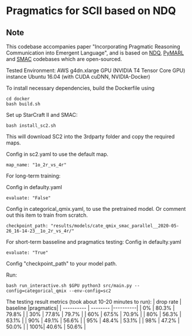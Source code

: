 # Pragmatics for SCII based on NDQ


## Note
 This codebase accompanies paper "Incorporating Pragmatic Reasoning Communication into Emergent Language", 
 and is based on [NDQ](https://github.com/TonghanWang/NDQ),  [PyMARL](https://github.com/oxwhirl/pymarl) and [SMAC](https://github.com/oxwhirl/smac) codebases which are open-sourced.

Tested Environment: AWS g4dn.xlarge GPU (NVIDIA T4 Tensor Core GPU) instance Ubuntu 16.04 (with CUDA cuDNN, NVIDIA-Docker) 

To install necessary dependencies, build the Dockerfile using 
```shell
cd docker
bash build.sh
```

Set up StarCraft II and SMAC:
```shell
bash install_sc2.sh
```
This will download SC2 into the 3rdparty folder and copy the required maps.

Config in sc2.yaml to use the default map.
```shell
map_name: "1o_2r_vs_4r" 
```


For long-term training:

Config in defaulty.yaml
```shell
evaluate: "False" 
```
Config in categorical_qmix.yaml, to use the pretrained model. 
Or comment out this item to train from scratch.
```shell
checkpoint_path: "results/models/cate_qmix_smac_parallel__2020-05-26_16-14-23__1o_2r_vs_4r/" 
```

For short-term basseline and pragmatics testing:
Config in defaulty.yaml
```shell
evaluate: "True" 
```
Config "checkpoint_path" to your model path.

Run:
```shell
bash run_interactive.sh $GPU python3 src/main.py --config=categorical_qmix --env-config=sc2
```

The testing result metrics (took about 10-20 minutes to run):
| drop rate  | baseline |pragmatics| 
| ---------- | -------- |----------|
| 0%  |  80.3% | 79.8% |
| 30% |  77.8% | 79.7% |
| 60% |  67.5% | 70.9% |
| 80% |  56.3% | 63.1% |
| 90% |  49.1% | 56.6% |
| 95% |  48.4% | 53.1% |
| 98% |  47.2% | 50.0% |
| 100%|  40.6% | 50.6% |

<!-- 
# NDQ: Learning Nearly Decomposable Value Functions with Communication Minimization

## Note
 This codebase accompanies paper [Learning Nearly Decomposable Value Functions with Communication Minimization](https://openreview.net/forum?id=HJx-3grYDB&noteId=HJx-3grYDB), 
 and is based on  [PyMARL](https://github.com/oxwhirl/pymarl) and [SMAC](https://github.com/oxwhirl/smac) codebases which are open-sourced.

The implementation of the following methods can also be found in this codebase, which are finished by the authors of [PyMARL](https://github.com/oxwhirl/pymarl):

- [**QMIX**: QMIX: Monotonic Value Function Factorisation for Deep Multi-Agent Reinforcement Learning](https://arxiv.org/abs/1803.11485)
- [**COMA**: Counterfactual Multi-Agent Policy Gradients](https://arxiv.org/abs/1705.08926)
- [**VDN**: Value-Decomposition Networks For Cooperative Multi-Agent Learning](https://arxiv.org/abs/1706.05296) 
- [**IQL**: Independent Q-Learning](https://arxiv.org/abs/1511.08779)

Build the Dockerfile using 
```shell
cd docker
bash build.sh
```

Set up StarCraft II and SMAC:
```shell
bash install_sc2.sh
```

This will download SC2 into the 3rdparty folder and copy the maps necessary to run over.

The requirements.txt file can be used to install the necessary packages into a virtual environment (not recomended).

## Run an experiment 

The following command train NDQ on the didactic task `hallway`.

```shell
python3 src/main.py 
--config=categorical_qmix
--env-config=join1
with
env_args.n_agents=2
env_args.state_numbers=[6,6]
obs_last_action=False
comm_embed_dim=3
c_beta=0.1
comm_beta=1e-2
comm_entropy_beta=0.
batch_size_run=16
t_max=2e7
local_results_path=$DATA_PATH
is_cur_mu=True
is_rank_cut_mu=True
runner="parallel_x"
test_interval=100000
```

The config files act as defaults for an algorithm or environment. 

They are all located in `src/config`.
`--config` refers to the config files in `src/config/algs`
`--env-config` refers to the config files in `src/config/envs`

To run experiments using the Docker container:
```shell
bash run.sh $GPU python3 src/main.py --config=qmix_smac --env-config=sc2 with env_args.map_name=2s3z
```

All results will be stored in the `Results` folder.

## Saving and loading learnt models

### Saving models

You can save the learnt models to disk by setting `save_model = True`, which is set to `False` by default. The frequency of saving models can be adjusted using `save_model_interval` configuration. Models will be saved in the result directory, under the folder called *models*. The directory corresponding each run will contain models saved throughout the experiment, each within a folder corresponding to the number of timesteps passed since starting the learning process.

### Loading models

Learnt models can be loaded using the `checkpoint_path` parameter, after which the learning will proceed from the corresponding timestep. 

## Watching StarCraft II replays

`save_replay` option allows saving replays of models which are loaded using `checkpoint_path`. Once the model is successfully loaded, `test_nepisode` number of episodes are run on the test mode and a .SC2Replay file is saved in the Replay directory of StarCraft II. Please make sure to use the episode runner if you wish to save a replay, i.e., `runner=episode`. The name of the saved replay file starts with the given `env_args.save_replay_prefix` (map_name if empty), followed by the current timestamp. 

The saved replays can be watched by double-clicking on them or using the following command:

```shell
python -m pysc2.bin.play --norender --rgb_minimap_size 0 --replay NAME.SC2Replay
```

**Note:** Replays cannot be watched using the Linux version of StarCraft II. Please use either the Mac or Windows version of the StarCraft II client. -->
